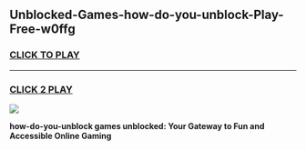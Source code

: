 
## Unblocked-Games-how-do-you-unblock-Play-Free-w0ffg
<h3>
<a href="https://premium76.site?title=how-do-you-unblock&ref=18A1">CLICK TO PLAY</a></h3>
<hr>

<h3>
<a href="https://premium76.site?title=how-do-you-unblock&ref=18A1">CLICK 2 PLAY</a>
  
</h3>

<a href="https://premium76.site?title=how-do-you-unblock&ref=18A1"><img src="https://clearcache.store/games.png"></a>


**how-do-you-unblock games unblocked: Your Gateway to Fun and Accessible Online Gaming**
